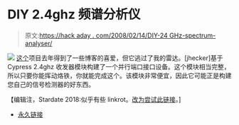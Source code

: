 # DIY 2.4ghz 频谱分析仪

> 原文:[https://hack aday . com/2008/02/14/DIY-24 GHz-spectrum-analyser/](https://hackaday.com/2008/02/14/diy-24ghz-spectrum-analyser/)

![](../Images/0c46c3f0f59344399498eebf24f8dffb.png)
[这个](http://www.wireless.org.au/~jhecker/specan/)项目去年得到了一些博客的喜爱，但它逃过了我的雷达。[jhecker]基于 Cypress 2.4ghz 收发器模块构建了一个并行端口接口设备。这个模块相当完整，所以只要你能挥动烙铁，你就能完成这个。该模块非常便宜，因此它可能正是构建您自己的信号检测器的好东西。

【编辑注，Stardate 2018:似乎有些 linkrot。[改为尝试此链接](https://web.archive.org/web/20080226112749/http://www.wireless.org.au/~jhecker/specan/)。]

*   [永久链接](http://www.wireless.org.au/~jhecker/specan/)